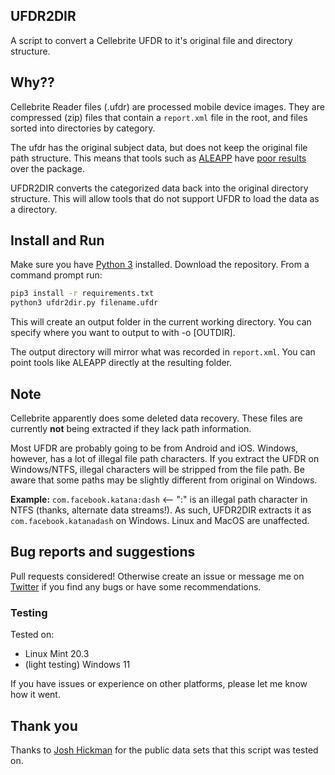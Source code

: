 ## UFDR2DIR

A script to convert a Cellebrite UFDR to it's original file and directory structure.

## Why??

Cellebrite Reader files (.ufdr) are processed mobile device images. They are compressed (zip) files that contain a ```report.xml``` file in the root, and files sorted into directories by category.

The ufdr has the original subject data, but does not keep the original file path structure. This means that tools such as [ALEAPP](https://github.com/abrignoni/ALEAPP) have [poor results](https://dfir.science/2022/02/How-to-extract-files-from-Cellebrite-Reader-UFDR-for-ALEAPPiLEAPP) over the package.

UFDR2DIR converts the categorized data back into the original directory structure. This will allow tools that do not support UFDR to load the data as a directory.

## Install and Run

Make sure you have [Python 3](https://www.python.org/) installed. Download the repository.
From a command prompt run:

```bash
pip3 install -r requirements.txt
python3 ufdr2dir.py filename.ufdr
```

This will create an output folder in the current working directory. You can specify where you want to output to with -o [OUTDIR].

The output directory will mirror what was recorded in ```report.xml```. You can point tools like ALEAPP directly at the resulting folder.

## Note

Cellebrite apparently does some deleted data recovery. These files are currently **not** being extracted if they lack path information.

Most UFDR are probably going to be from Android and iOS. Windows, however, has a lot of illegal file path characters. If you extract the UFDR on Windows/NTFS, illegal characters will be stripped from the file path. Be aware that some paths may be slightly different from original on Windows.

**Example:** ```com.facebook.katana:dash``` <-- ":" is an illegal path character in NTFS (thanks, alternate data streams!). As such, UFDR2DIR extracts it as ```com.facebook.katanadash``` on Windows. Linux and MacOS are unaffected.

## Bug reports and suggestions

Pull requests considered! Otherwise create an issue or message me on [Twitter](https://twitter.com/dfirscience) if you find any bugs or have some recommendations.

### Testing

Tested on:

* Linux Mint 20.3
* (light testing) Windows 11

If you have issues or experience on other platforms, please let me know how it went.

## Thank you

Thanks to [Josh Hickman](https://thebinaryhick.blog/) for the public data sets that this script was tested on.
